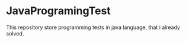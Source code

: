 # JavaProgramingTest
This repository store programming tests in java language, that i already solved.

